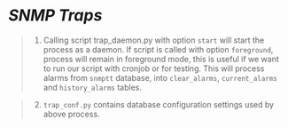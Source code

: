 *SNMP Traps*
=============

> 1. Calling script trap_daemon.py with option `start` will start the process as a daemon.
   If script is called with option `foreground`, process will remain in foreground mode, this
   is useful if we want to run our script with cronjob or for testing.
   This will process alarms from `snmptt` database, into `clear_alarms`, `current_alarms` and
   `history_alarms` tables.

> 2. `trap_conf.py` contains database configuration settings used by above process.
